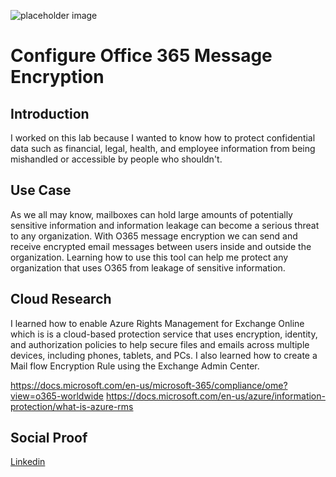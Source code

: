 <!-- This template removes the micro tutorial for a quicker post and removes images for a full template check out the 000-DAY-ARTICLE-LONG-TEMPLATE.MD-->

![placeholder image](https://cdn.shortpixel.ai/client/q_glossy,ret_img,w_1024/https://stepinlogic.com/wp-content/uploads/2019/09/o365-message-encryption-1024x626.png)

# Configure Office 365 Message Encryption

## Introduction

I worked on this lab because I wanted to know how to protect confidential data such as financial, legal, health, and employee information from being mishandled or accessible by people who shouldn't.
## Use Case

As we all may know, mailboxes can hold large amounts of potentially sensitive information and information leakage can become a serious threat to any organization. With O365 message encryption we can send and receive encrypted email messages between users inside and outside the organization. Learning how to use this tool can help me protect any organization that uses O365 from leakage of sensitive information.

## Cloud Research

I learned how to enable Azure Rights Management for Exchange Online which is is a cloud-based protection service that uses encryption, identity, and authorization policies to help secure files and emails across multiple devices, including phones, tablets, and PCs. I also learned how to create a Mail flow Encryption Rule using the Exchange Admin Center.

https://docs.microsoft.com/en-us/microsoft-365/compliance/ome?view=o365-worldwide 
https://docs.microsoft.com/en-us/azure/information-protection/what-is-azure-rms

## Social Proof

[Linkedin](https://www.linkedin.com/posts/wilkinsanchez_wilkinsanchez100daysofcloud-activity-6728128727798177792-vcz0)
